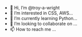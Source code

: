 - 👋 Hi, I’m @troy-a-wright
- 👀 I’m interested in CSS, AWS...
- 🌱 I’m currently learning Python...
- 💞️ I’m looking to collaborate on ...
- 📫 How to reach me ...

<!---
NeoBoomer/NeoBoomer is a ✨ special ✨ repository because its `README.md` (this file) appears on your GitHub profile.
You can click the Preview link to take a look at your changes.
--->
